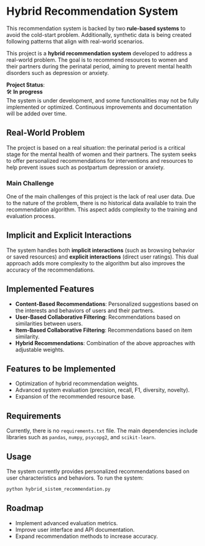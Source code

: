 
# Hybrid Recommendation System

This recommendation system is backed by two **rule-based systems** to avoid the cold-start problem. Additionally, synthetic data is being created following patterns that align with real-world scenarios.

This project is a **hybrid recommendation system** developed to address a real-world problem. The goal is to recommend resources to women and their partners during the perinatal period, aiming to prevent mental health disorders such as depression or anxiety.

**Project Status**:  
🛠️ **In progress**  
The system is under development, and some functionalities may not be fully implemented or optimized. Continuous improvements and documentation will be added over time.

## Real-World Problem

The project is based on a real situation: the perinatal period is a critical stage for the mental health of women and their partners. The system seeks to offer personalized recommendations for interventions and resources to help prevent issues such as postpartum depression or anxiety.

### Main Challenge

One of the main challenges of this project is the lack of real user data. Due to the nature of the problem, there is no historical data available to train the recommendation algorithm. This aspect adds complexity to the training and evaluation process.

## Implicit and Explicit Interactions

The system handles both **implicit interactions** (such as browsing behavior or saved resources) and **explicit interactions** (direct user ratings). This dual approach adds more complexity to the algorithm but also improves the accuracy of the recommendations.

## Implemented Features

- **Content-Based Recommendations**: Personalized suggestions based on the interests and behaviors of users and their partners.
- **User-Based Collaborative Filtering**: Recommendations based on similarities between users.
- **Item-Based Collaborative Filtering**: Recommendations based on item similarity.
- **Hybrid Recommendations**: Combination of the above approaches with adjustable weights.

## Features to be Implemented

- Optimization of hybrid recommendation weights.
- Advanced system evaluation (precision, recall, F1, diversity, novelty).
- Expansion of the recommended resource base.

## Requirements

Currently, there is no `requirements.txt` file. The main dependencies include libraries such as `pandas`, `numpy`, `psycopg2`, and `scikit-learn`.

## Usage

The system currently provides personalized recommendations based on user characteristics and behaviors. To run the system:

```bash
python hybrid_sistem_recommendation.py
```

## Roadmap

- Implement advanced evaluation metrics.
- Improve user interface and API documentation.
- Expand recommendation methods to increase accuracy.
